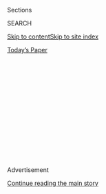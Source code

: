 <div id="app">

<div>

<div>

<div>

<div class="NYTAppHideMasthead css-1q2w90k e1suatyy0">

<div class="section css-ui9rw0 e1suatyy2">

<div class="css-eph4ug er09x8g0">

<div class="css-6n7j50">

</div>

<span class="css-1dv1kvn">Sections</span>

<div class="css-10488qs">

<span class="css-1dv1kvn">SEARCH</span>

</div>

[Skip to content](#site-content)[Skip to site
index](#site-index)

</div>

<div class="css-10698na e1huz5gh0">

</div>

</div>

<div id="masthead-bar-one" class="section hasLinks css-15hmgas e1csuq9d3">

<div class="css-uqyvli e1csuq9d0">

</div>

<div class="css-1uqjmks e1csuq9d1">

</div>

<div class="css-9e9ivx">

[](https://myaccount.nytimes3xbfgragh.onion/auth/login?response_type=cookie&client_id=vi)

</div>

<div class="css-1bvtpon e1csuq9d2">

[Today’s
Paper](https://www.nytimes3xbfgragh.onion/section/todayspaper)

</div>

</div>

</div>

</div>

<div data-aria-hidden="false">

<div id="site-content" data-role="main">

<div>

<div class="css-1aor85t" style="opacity:0.000000001;z-index:-1;visibility:hidden">

<div class="css-1hqnpie">

<div class="css-epjblv">

<span class="css-100wwgy">Back to the Early ’80s With Michael
Kors</span>

</div>

<div class="css-k008qs">

<div class="css-o5pzib">

<span class="css-18z7m18"></span>

<div>

</div>

</div>

<span class="css-1n6z4y">https://nyti.ms/2uXqvik</span>

<div class="css-1705lsu">

<div class="css-4xjgmj">

<div class="css-4skfbu" data-role="toolbar" data-aria-label="Social Media Share buttons, Save button, and Comments Panel with current comment count" data-testid="share-tools">

  - 
  - 
  - 
  - 
    
    <div class="css-6n7j50">
    
    </div>

  - 
  - 

</div>

</div>

</div>

</div>

</div>

</div>

<div class="css-13pd83m">

</div>

<div id="top-wrapper" class="css-1sy8kpn">

<div id="top-slug" class="css-l9onyx">

Advertisement

</div>

[Continue reading the main
story](#after-top)

<div class="ad top-wrapper" style="text-align:center;height:100%;display:block;min-height:250px">

<div id="top" class="place-ad" data-position="top" data-size-key="top">

</div>

</div>

<div id="after-top">

</div>

</div>

<div>

<div id="sponsor-wrapper" class="css-1hyfx7x">

<div id="sponsor-slug" class="css-19vbshk">

Supported by

</div>

[Continue reading the main
story](#after-sponsor)

<div id="sponsor" class="ad sponsor-wrapper" style="text-align:center;height:100%;display:block">

</div>

<div id="after-sponsor">

</div>

</div>

<div class="css-186x18t">

Profile in style

</div>

<div class="css-1vkm6nb ehdk2mb0">

# Back to the Early ’80s With Michael Kors

</div>

<div class="css-18e8msd">

<div class="css-vp77d3 epjyd6m0">

<div class="css-1baulvz">

By [<span class="css-1baulvz last-byline" itemprop="name">Lindsay
Talbot</span>](https://www.nytimes3xbfgragh.onion/by/lindsay-talbot)

</div>

</div>

  - April 9,
    2018

  - 
    
    <div class="css-4xjgmj">
    
    <div class="css-d8bdto" data-role="toolbar" data-aria-label="Social Media Share buttons, Save button, and Comments Panel with current comment count" data-testid="share-tools">
    
      - 
      - 
      - 
      - 
        
        <div class="css-6n7j50">
        
        </div>
    
      - 
      - 
    
    </div>
    
    </div>

</div>

</div>

<div class="section meteredContent css-1r7ky0e" name="articleBody" itemprop="articleBody">

<div class="css-1fanzo5 StoryBodyCompanionColumn">

<div class="css-53u6y8">

Growing up in Merrick, Long Island, [Michael
Kors](https://www.nytimes3xbfgragh.onion/topic/person/michael-kors) was
surrounded by women who loved fashion: “My mother was a former Revlon
model, my grandmother was obsessed with Bill Blass and beige and I had
two midriff-bearing aunts who idolized Cher,” says the designer, who
drew dresses in the sand at the family beach club, where he first
observed the leisure-class glamour that would become his eponymous
label’s signature. “Everyone would arrive to their cabanas wearing
bikinis and leave for dinner in evening gowns,” Kors recalls. After high
school, he attended the Fashion Institute of Technology in Manhattan,
but dropped out after two semesters to work as a window dresser and
“sales boy” at Lothar’s clothing boutique on Fifth Avenue (a favorite
of Jacqueline Kennedy Onassis and Diana Ross) where he also began
selling pieces — crisply tailored blazers, sporty sheaths and maxi
skirts — of his own design.

Kors officially launched [his label](https://www.michaelkors.com/) in
1981 when, at age 21, [he
debuted](https://www.nytimes3xbfgragh.onion/1981/07/28/style/notes-on-fashion.html)
an 18-piece collection of white crepe de Chine dresses and streamlined
leather separates made for the resort season. “New York in the early
’80s was like the wild, wild West; anything could happen, there was so
much possibility,” says Kors. “Glamour in those days was everything. I
would send my muses out at night wearing gold lamé gowns with cashmere.”
Four decades later, he has over 650 stores worldwide. In 2010, he became
the youngest designer in history to receive the CFDA’s Lifetime
Achievement Award. But the Broadway fanatic and dedicated AIDS activist
has never forgotten what women actually *want* to wear. Indeed, his
famously loyal customers, including Michelle Obama, Hillary Clinton and
Oprah, seem to be his greatest source of inspiration. As Kors puts it,
“I have always thought that you are truly only as good as the people
you dress.”

Here, Kors shares some of his many
inspirations.

</div>

</div>

<div class="css-79elbk" data-testid="photoviewer-wrapper">

<div class="css-z3e15g" data-testid="photoviewer-wrapper-hidden">

</div>

<div class="css-1a48zt4 ehw59r15" data-testid="photoviewer-children">

![<span class="css-1nlbvxy e1z0qqy90" itemprop="copyrightHolder"><span class="css-1ly73wi e1tej78p0">Credit...</span><span>Courtesy
of Michael
Kors</span></span>](https://static01.graylady3jvrrxbe.onion/images/2018/04/05/t-magazine/05tmag-kors-slide-ZTLO/05tmag-kors-slide-ZTLO-articleLarge.jpg?quality=75&auto=webp&disable=upscale)

</div>

</div>

<div class="css-1fanzo5 StoryBodyCompanionColumn">

<div class="css-53u6y8">

“Here I am with my Peter Frampton hair backstage at my 1984 show. In
those days there were no underage models and always a lot of champagne
and
cigarettes.”

</div>

</div>

<div class="css-1fanzo5 StoryBodyCompanionColumn">

<div class="css-53u6y8">

-----

</div>

</div>

<div class="css-79elbk" data-testid="photoviewer-wrapper">

<div class="css-z3e15g" data-testid="photoviewer-wrapper-hidden">

</div>

<div class="css-1a48zt4 ehw59r15" data-testid="photoviewer-children">

<div class="css-1xdhyk6 erfvjey0">

<span class="css-1ly73wi e1tej78p0">Image</span>

<div class="css-zjzyr8">

<div data-testid="lazyimage-container" style="height:257.77777777777777px">

</div>

</div>

</div>

<span class="css-1nlbvxy e1z0qqy90" itemprop="copyrightHolder"><span class="css-1ly73wi e1tej78p0">Credit...</span><span>From
left: Joshua Scott; courtesy of Michael Kors</span></span>

</div>

</div>

<div class="css-1fanzo5 StoryBodyCompanionColumn">

<div class="css-53u6y8">

*Left:* “My F.I.T. roommate Phil Zowine was a jewelry designer and
artist who tragically passed away from AIDS. I keep this bust he
sculpted when he was just 19 in the entrance of my house. I often think
about what he could have been doing today.” *Right:* “Me at age 4 with
my mother. We spent so many summer days playing cards while eating
cantaloupe and cottage cheese at our little seaside cabana on Long
Island.”

-----

</div>

</div>

<div class="css-79elbk" data-testid="photoviewer-wrapper">

<div class="css-z3e15g" data-testid="photoviewer-wrapper-hidden">

</div>

<div class="css-1a48zt4 ehw59r15" data-testid="photoviewer-children">

<div class="css-1xdhyk6 erfvjey0">

<span class="css-1ly73wi e1tej78p0">Image</span>

<div class="css-zjzyr8">

<div data-testid="lazyimage-container" style="height:257.77777777777777px">

</div>

</div>

</div>

<span class="css-1nlbvxy e1z0qqy90" itemprop="copyrightHolder"><span class="css-1ly73wi e1tej78p0">Credit...</span><span>Clockwise
from top left: Joshua Scott; Advertising Archive/Everett Collection;
Joshua Scott</span></span>

</div>

</div>

<div class="css-1fanzo5 StoryBodyCompanionColumn">

<div class="css-53u6y8">

*Top left:* “I’ve been in some sort of aviators since I was a teenager.
When I was 15, I bought a pair of leather-wrapped Ray-Bans, which I
loved more than anything, but I lost them. Recently, I was shopping on
London’s Portobello Road and found the exact same ones.” *Bottom left:*
“The second Broadway show I saw as a child was the 1967 production of
‘Hello, Dolly\!’ with Betty Grable. Last year, I went to opening night
of the revival starring my friend Bette Midler.” *Right:* “Seeing ‘A
Chorus Line’ as a teenager was life changing. The dancers’ wardrobes and
the drama of the grand finale knocked the wind out of me. I dreamed of
auditioning, but I’m a terrible
dancer.”

</div>

</div>

<div class="css-1fanzo5 StoryBodyCompanionColumn">

<div class="css-53u6y8">

-----

</div>

</div>

<div class="css-79elbk" data-testid="photoviewer-wrapper">

<div class="css-z3e15g" data-testid="photoviewer-wrapper-hidden">

</div>

<div class="css-1a48zt4 ehw59r15" data-testid="photoviewer-children">

<div class="css-1xdhyk6 erfvjey0">

<span class="css-1ly73wi e1tej78p0">Image</span>

<div class="css-zjzyr8">

<div data-testid="lazyimage-container" style="height:580px">

</div>

</div>

</div>

<span class="css-1nlbvxy e1z0qqy90" itemprop="copyrightHolder"><span class="css-1ly73wi e1tej78p0">Credit...</span><span>Dan
and Corina Lecca Photo</span></span>

</div>

</div>

<div class="css-1fanzo5 StoryBodyCompanionColumn">

<div class="css-53u6y8">

“Iman in a leather V-neck at my first runway show in the fall of 1984.
It was at Tower Gallery in Chelsea, which was so damn grungy I didn’t
think any fashion editors would dare show up. That space is a Bed Bath &
Beyond
now.”

-----

</div>

</div>

<div class="css-79elbk" data-testid="photoviewer-wrapper">

<div class="css-z3e15g" data-testid="photoviewer-wrapper-hidden">

</div>

<div class="css-1a48zt4 ehw59r15" data-testid="photoviewer-children">

<div class="css-1xdhyk6 erfvjey0">

<span class="css-1ly73wi e1tej78p0">Image</span>

<div class="css-zjzyr8">

<div data-testid="lazyimage-container" style="height:257.77777777777777px">

</div>

</div>

</div>

<span class="css-1nlbvxy e1z0qqy90" itemprop="copyrightHolder"><span class="css-1ly73wi e1tej78p0">Credit...</span><span>From
left: Waring Abbott/Getty Images; courtesy of Moda
Operandi</span></span>

</div>

</div>

<div class="css-1fanzo5 StoryBodyCompanionColumn">

<div class="css-53u6y8">

*Left:* “I bought my first Bobby Short album when I was 14 at Henri
Bendel. It was such a chic store, and it didn’t normally sell records,
so I knew it had to be something fabulous. Two years later, I got to see
Short perform for the first time at Café Carlyle.” *Right:* “This is a
sweater from my 2018 pre-fall collection. It says ‘19’ on the front and
’81’ on the back, a nod to the year I founded my label and to the era
that inspired my designs for the
season.”

</div>

</div>

<div class="css-1fanzo5 StoryBodyCompanionColumn">

<div class="css-53u6y8">

-----

</div>

</div>

<div class="css-79elbk" data-testid="photoviewer-wrapper">

<div class="css-z3e15g" data-testid="photoviewer-wrapper-hidden">

</div>

<div class="css-1a48zt4 ehw59r15" data-testid="photoviewer-children">

<div class="css-1xdhyk6 erfvjey0">

<span class="css-1ly73wi e1tej78p0">Image</span>

<div class="css-zjzyr8">

<div data-testid="lazyimage-container" style="height:257.77777777777777px">

</div>

</div>

</div>

<span class="css-1nlbvxy e1z0qqy90" itemprop="copyrightHolder"><span class="css-1ly73wi e1tej78p0">Credit...</span><span>Clockwise
from left: Allan Tannenbaum/Soho Blues Gallery; courtesy of Barney
Greengrass; courtesy of Heller Gallery, New York</span></span>

</div>

</div>

<div class="css-1fanzo5 StoryBodyCompanionColumn">

<div class="css-53u6y8">

*Left:* “I went to Studio 54 instead of my senior prom wearing three
silk shirts, one layered on top of another. When they opened the rope
for me, it felt like my entree into New York City.” *Top right:*
“Whenever anyone talks about disappearing New York, I say: Come with
me for breakfast at Barney Greengrass. It never changes, from the
electric-pink borscht to the wall murals of the antebellum South, which
make no sense when you’re sitting there eating smoked salmon.” *Bottom
right:* “I’ve gotten totally addicted to Ed Moulthrop’s earthy wooden
bowls, which I discovered at Gump’s in San Francisco. I love that store.
It makes me feel like I’m in a Hitchcock
movie.”

-----

</div>

</div>

<div class="css-79elbk" data-testid="photoviewer-wrapper">

<div class="css-z3e15g" data-testid="photoviewer-wrapper-hidden">

</div>

<div class="css-1a48zt4 ehw59r15" data-testid="photoviewer-children">

<div class="css-1xdhyk6 erfvjey0">

<span class="css-1ly73wi e1tej78p0">Image</span>

<div class="css-zjzyr8">

<div data-testid="lazyimage-container" style="height:257.77777777777777px">

</div>

</div>

</div>

<span class="css-1nlbvxy e1z0qqy90" itemprop="copyrightHolder"><span class="css-1ly73wi e1tej78p0">Credit...</span><span>From
left: courtesy of Chermayeff & Geismar & Haviv; Clemens
Zahn/Laif/Redux</span></span>

</div>

</div>

<div class="css-1fanzo5 StoryBodyCompanionColumn">

<div class="css-53u6y8">

*Left:* “I was such a shopaholic as a child. Any time we went to a
museum, I’d always ask, ‘Is there a gift shop?’ I remember being at MoMA
and begging my mother to buy me a set of white-on-white Christmas
cards.” *Right:* “Heaven is eating vongole over a three-hour lunch at
La Fontelina in Capri, where I travel every year with my husband Lance
LePere. The setting is a feast for the senses — the rocks, the color of
the water, the striped umbrellas and the boats going
by.”

-----

</div>

</div>

<div class="css-79elbk" data-testid="photoviewer-wrapper">

<div class="css-z3e15g" data-testid="photoviewer-wrapper-hidden">

</div>

<div class="css-1a48zt4 ehw59r15" data-testid="photoviewer-children">

<div class="css-1xdhyk6 erfvjey0">

<span class="css-1ly73wi e1tej78p0">Image</span>

<div class="css-zjzyr8">

<div data-testid="lazyimage-container" style="height:583.8666666666667px">

</div>

</div>

</div>

<span class="css-1nlbvxy e1z0qqy90" itemprop="copyrightHolder"><span class="css-1ly73wi e1tej78p0">Credit...</span><span>Christophe
von Hohenberg</span></span>

</div>

</div>

<div class="css-1fanzo5 StoryBodyCompanionColumn">

<div class="css-53u6y8">

“My first collection was photographed for ￼a feature in Vogue in 1981.
It was my big break.”

</div>

</div>

</div>

<div>

</div>

<div>

</div>

<div>

</div>

<div>

<div id="bottom-wrapper" class="css-1ede5it">

<div id="bottom-slug" class="css-l9onyx">

Advertisement

</div>

[Continue reading the main
story](#after-bottom)

<div id="bottom" class="ad bottom-wrapper" style="text-align:center;height:100%;display:block;min-height:90px">

</div>

<div id="after-bottom">

</div>

</div>

</div>

</div>

</div>

## Site Index

<div>

</div>

## Site Information Navigation

  - [© <span>2020</span> <span>The New York Times
    Company</span>](https://help.nytimes3xbfgragh.onion/hc/en-us/articles/115014792127-Copyright-notice)

<!-- end list -->

  - [NYTCo](https://www.nytco.com/)
  - [Contact
    Us](https://help.nytimes3xbfgragh.onion/hc/en-us/articles/115015385887-Contact-Us)
  - [Work with us](https://www.nytco.com/careers/)
  - [Advertise](https://nytmediakit.com/)
  - [T Brand Studio](http://www.tbrandstudio.com/)
  - [Your Ad
    Choices](https://www.nytimes3xbfgragh.onion/privacy/cookie-policy#how-do-i-manage-trackers)
  - [Privacy](https://www.nytimes3xbfgragh.onion/privacy)
  - [Terms of
    Service](https://help.nytimes3xbfgragh.onion/hc/en-us/articles/115014893428-Terms-of-service)
  - [Terms of
    Sale](https://help.nytimes3xbfgragh.onion/hc/en-us/articles/115014893968-Terms-of-sale)
  - [Site
    Map](https://spiderbites.nytimes3xbfgragh.onion)
  - [Help](https://help.nytimes3xbfgragh.onion/hc/en-us)
  - [Subscriptions](https://www.nytimes3xbfgragh.onion/subscription?campaignId=37WXW)

</div>

</div>

</div>

</div>
